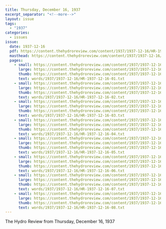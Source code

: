 ```yaml
---
title: Thursday, December 16, 1937
excerpt_separator: "<!--more-->"
layout: issue
tags:
  - "1937"
categories:
  - issues
issue:
  date: 1937-12-16
  pdf: https://content.thehydroreview.com/content/1937/1937-12-16/HR-1937-12-16.pdf
  masthead: https://content.thehydroreview.com/content/1937/1937-12-16/masthead/HR-1937-12-16.jpg
  pages:
    - small: https://content.thehydroreview.com/content/1937/1937-12-16/small/HR-1937-12-16-01.jpg
      large: https://content.thehydroreview.com/content/1937/1937-12-16/large/HR-1937-12-16-01.jpg
      thumb: https://content.thehydroreview.com/content/1937/1937-12-16/thumbnails/HR-1937-12-16-01.jpg
      text: words/1937/1937-12-16/HR-1937-12-16-01.txt
    - small: https://content.thehydroreview.com/content/1937/1937-12-16/small/HR-1937-12-16-02.jpg
      large: https://content.thehydroreview.com/content/1937/1937-12-16/large/HR-1937-12-16-02.jpg
      thumb: https://content.thehydroreview.com/content/1937/1937-12-16/thumbnails/HR-1937-12-16-02.jpg
      text: words/1937/1937-12-16/HR-1937-12-16-02.txt
    - small: https://content.thehydroreview.com/content/1937/1937-12-16/small/HR-1937-12-16-03.jpg
      large: https://content.thehydroreview.com/content/1937/1937-12-16/large/HR-1937-12-16-03.jpg
      thumb: https://content.thehydroreview.com/content/1937/1937-12-16/thumbnails/HR-1937-12-16-03.jpg
      text: words/1937/1937-12-16/HR-1937-12-16-03.txt
    - small: https://content.thehydroreview.com/content/1937/1937-12-16/small/HR-1937-12-16-04.jpg
      large: https://content.thehydroreview.com/content/1937/1937-12-16/large/HR-1937-12-16-04.jpg
      thumb: https://content.thehydroreview.com/content/1937/1937-12-16/thumbnails/HR-1937-12-16-04.jpg
      text: words/1937/1937-12-16/HR-1937-12-16-04.txt
    - small: https://content.thehydroreview.com/content/1937/1937-12-16/small/HR-1937-12-16-05.jpg
      large: https://content.thehydroreview.com/content/1937/1937-12-16/large/HR-1937-12-16-05.jpg
      thumb: https://content.thehydroreview.com/content/1937/1937-12-16/thumbnails/HR-1937-12-16-05.jpg
      text: words/1937/1937-12-16/HR-1937-12-16-05.txt
    - small: https://content.thehydroreview.com/content/1937/1937-12-16/small/HR-1937-12-16-06.jpg
      large: https://content.thehydroreview.com/content/1937/1937-12-16/large/HR-1937-12-16-06.jpg
      thumb: https://content.thehydroreview.com/content/1937/1937-12-16/thumbnails/HR-1937-12-16-06.jpg
      text: words/1937/1937-12-16/HR-1937-12-16-06.txt
    - small: https://content.thehydroreview.com/content/1937/1937-12-16/small/HR-1937-12-16-07.jpg
      large: https://content.thehydroreview.com/content/1937/1937-12-16/large/HR-1937-12-16-07.jpg
      thumb: https://content.thehydroreview.com/content/1937/1937-12-16/thumbnails/HR-1937-12-16-07.jpg
      text: words/1937/1937-12-16/HR-1937-12-16-07.txt
    - small: https://content.thehydroreview.com/content/1937/1937-12-16/small/HR-1937-12-16-08.jpg
      large: https://content.thehydroreview.com/content/1937/1937-12-16/large/HR-1937-12-16-08.jpg
      thumb: https://content.thehydroreview.com/content/1937/1937-12-16/thumbnails/HR-1937-12-16-08.jpg
      text: words/1937/1937-12-16/HR-1937-12-16-08.txt
---
```


The Hydro Review from Thursday, December 16, 1937

<!--more-->

